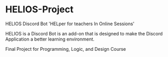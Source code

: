 # HELIOS-Project
HELIOS Discord Bot
'HELper for teachers In Online Sessions'

HELIOS is a Discord Bot is an add-on that is designed to make the Discord Application a better learning environment.

 
Final Project for Programming, Logic, and Design Course
